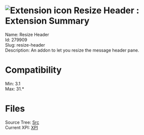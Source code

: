 # ![Extension icon](https://addons.thunderbird.net/static/img/addon-icons/default-64.png) Resize Header : Extension Summary

Name: Resize Header  
Id: 279909  
Slug: resize-header  
Description: An addon to let you resize the message header pane.
  

# Compatibility
Min: 3.1  
Max: 31.*  

# Files

Source Tree: [Src](C:/Dev/Thunderbird/ThunderKdB/xall/xOther/279909-resize-header/src)  
Current XPI: [XPI](C:/Dev/Thunderbird/ThunderKdB/xall/xOther/279909-resize-header/xpi)  




